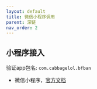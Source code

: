 ```yaml
---
layout: default
title: 微信小程序调用
parent: 深链
nav_order: 2
---
```


## 小程序接入

验证app包名: `com.cabbagelol.bfban`

- 微信小程序，[官方文档](https://developers.weixin.qq.com/miniprogram/dev/framework/open-ability/launchApp.html)

